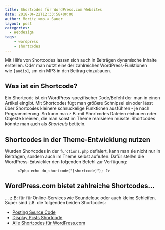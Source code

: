 ```yaml
---
title: Shortcodes für WordPress.com Websites
date: 2018-06-22T12:33:58+00:00
author: Moritz »mo.« Sauer
layout: post
categories:
  - Webdesign
tags:
    - wordpress
    - shortcodes
---
```

Mit Hilfe von Shortcodes lassen sich auch in Beiträgen dynamische Inhalte erstellen. Oder man nutzt eine der zahlreichen WordPress-Funktionen wie <code class="highlighter-rouge">[</code><code class="highlighter-rouge">audio</code><code class="highlighter-rouge">]</code>, um ein MP3 in den Beitrag einzubauen.<!-- readmore -->
<h2 id="was-ist-ein-shortcode">Was ist ein Shortcode?</h2>
Ein Shortcode ist ein WordPress-spezifischer Code/Befehl den man in einen Artikel eingibt. Mit Shortcodes fügt man größere Schnipsel ein oder lässt über Shortcodes kleinere schnuckelige Funktionen ausführen – je nach Programmierung. So kann man z.B. mit Shortcodes Dateien einbauen oder Objekte kreieren, die man sonst im Theme realisieren müsste. Shortcodes könnte man auch als <em>Shortcuts</em> betiteln.
<h2 id="shortcodes-in-der-theme-entwicklung-nutzen">Shortcodes in der Theme-Entwicklung nutzen</h2>
Wurden Shortcodes in der <code class="highlighter-rouge">functions.php</code> definiert, kann man sie nicht nur in Beiträgen, sondern auch im Theme selbst aufrufen. Dafür stellen die WordPress-Entwickler den folgenden Befehl zur Verfügung:
<figure class="highlight">
<pre><code class="language-php" data-lang="php"><span class="cp">&lt;?php</span> <span class="k">echo</span> <span class="nx">do_shortcode</span><span class="p">(</span><span class="s2">"[shortcode]"</span><span class="p">);</span> <span class="cp">?&gt;</span></code></pre>
</figure>
<h2 id="wordpresscom-bietet-zahlreiche-shortcodes">WordPress.com bietet zahlreiche Shortcodes…</h2>
… z.B: für für Online-Services wie Soundcloud oder auch kleine Schleifen. Super sind z.B. die folgenden beiden Shortcodes:
<ul>
 	<li><a href="http://en.support.wordpress.com/code/posting-source-code/">Posting Source Code</a></li>
 	<li><a href="http://en.support.wordpress.com/display-posts-shortcode/">Display Posts Shortcode</a></li>
 	<li><a href="http://en.support.wordpress.com/shortcodes/">Alle Shortcodes für WordPress.com</a></li>
</ul>
